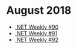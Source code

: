 # August 2018

+ [.NET Weekly #90](number-90.md)
+ [.NET Weekly #91](number-91.md)
+ [.NET Weekly #92](number-92.md)